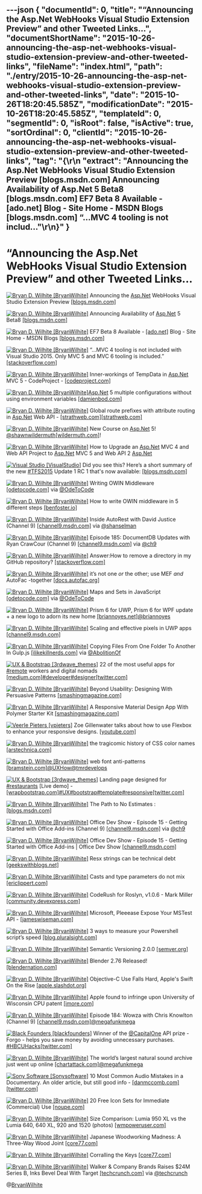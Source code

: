 ---json
{
  "documentId": 0,
  "title": "“Announcing the Asp.Net WebHooks Visual Studio Extension Preview” and other Tweeted Links…",
  "documentShortName": "2015-10-26-announcing-the-asp-net-webhooks-visual-studio-extension-preview-and-other-tweeted-links",
  "fileName": "index.html",
  "path": "./entry/2015-10-26-announcing-the-asp-net-webhooks-visual-studio-extension-preview-and-other-tweeted-links",
  "date": "2015-10-26T18:20:45.585Z",
  "modificationDate": "2015-10-26T18:20:45.585Z",
  "templateId": 0,
  "segmentId": 0,
  "isRoot": false,
  "isActive": true,
  "sortOrdinal": 0,
  "clientId": "2015-10-26-announcing-the-asp-net-webhooks-visual-studio-extension-preview-and-other-tweeted-links",
  "tag": "{\r\n  \"extract\": \"Announcing the Asp.Net WebHooks Visual Studio Extension Preview [blogs.msdn.com]  Announcing Availability of Asp.Net 5 Beta8 [blogs.msdn.com]  EF7 Beta 8 Available - [ado.net]  Blog - Site Home - MSDN Blogs [blogs.msdn.com]  “…MVC 4 tooling is not includ...\"\r\n}"
}
---

# “Announcing the Asp.Net WebHooks Visual Studio Extension Preview” and other Tweeted Links…

[<img alt="Bryan D. Wilhite [BryanWilhite]" src="https://songhay.blob.core.windows.net/shared-social-twitter/BryanWilhite.jpeg">](http://t.co/UNdqV0Z1zz "Bryan D. Wilhite [BryanWilhite]") Announcing the [Asp.Net](http://www.asp.net/) WebHooks Visual Studio Extension Preview [[blogs.msdn.com]](http://blogs.msdn.com/b/webdev/archive/2015/09/29/announcing-the-asp-net-webhooks-visual-studio-extension-preview.aspx?WT.mc_id=DX_MVP4025064)

[<img alt="Bryan D. Wilhite [BryanWilhite]" src="https://songhay.blob.core.windows.net/shared-social-twitter/BryanWilhite.jpeg">](http://t.co/UNdqV0Z1zz "Bryan D. Wilhite [BryanWilhite]") Announcing Availability of [Asp.Net](http://www.asp.net/) 5 Beta8 [[blogs.msdn.com]](http://blogs.msdn.com/b/webdev/archive/2015/10/15/announcing-availability-of-asp-net-5-beta8.aspx)

[<img alt="Bryan D. Wilhite [BryanWilhite]" src="https://songhay.blob.core.windows.net/shared-social-twitter/BryanWilhite.jpeg">](http://t.co/UNdqV0Z1zz "Bryan D. Wilhite [BryanWilhite]") EF7 Beta 8 Available - [[ado.net]](http://ADO.NET) Blog - Site Home - MSDN Blogs [[blogs.msdn.com]](http://blogs.msdn.com/b/adonet/archive/2015/10/15/ef7-beta-8-available.aspx)

[<img alt="Bryan D. Wilhite [BryanWilhite]" src="https://songhay.blob.core.windows.net/shared-social-twitter/BryanWilhite.jpeg">](http://t.co/UNdqV0Z1zz "Bryan D. Wilhite [BryanWilhite]") “…MVC 4 tooling is not included with Visual Studio 2015. Only MVC 5 and MVC 6 tooling is included.” [[stackoverflow.com]](http://stackoverflow.com/questions/31594763/visual-studio-2015-razor-view-mvc-types-not-recognized/31618080?stw=2#31618080)

[<img alt="Bryan D. Wilhite [BryanWilhite]" src="https://songhay.blob.core.windows.net/shared-social-twitter/BryanWilhite.jpeg">](http://t.co/UNdqV0Z1zz "Bryan D. Wilhite [BryanWilhite]") Inner-workings of TempData in [Asp.Net](http://www.asp.net/) MVC 5 - CodeProject - [[codeproject.com]](http://www.codeproject.com/Articles/1037946/Inner-workings-of-TempData-in-ASP-NET-MVC)

[<img alt="Bryan D. Wilhite [BryanWilhite]" src="https://songhay.blob.core.windows.net/shared-social-twitter/BryanWilhite.jpeg">](http://t.co/UNdqV0Z1zz "Bryan D. Wilhite [BryanWilhite]")[Asp.Net](http://www.asp.net/) 5 multiple configurations without using environment variables [[damienbod.com]](http://damienbod.com/2015/10/11/asp-net-5-multiple-configurations-without-using-environment-variables/)

[<img alt="Bryan D. Wilhite [BryanWilhite]" src="https://songhay.blob.core.windows.net/shared-social-twitter/BryanWilhite.jpeg">](http://t.co/UNdqV0Z1zz "Bryan D. Wilhite [BryanWilhite]") Global route prefixes with attribute routing in [Asp.Net](http://www.asp.net/) Web API - [[strathweb.com]](http://www.strathweb.com/2015/10/global-route-prefixes-with-attribute-routing-in-asp-net-web-api/)[[strathweb.com]](http://www.strathweb.com/2015/10/global-route-prefixes-with-attribute-routing-in-asp-net-web-api/)

[<img alt="Bryan D. Wilhite [BryanWilhite]" src="https://songhay.blob.core.windows.net/shared-social-twitter/BryanWilhite.jpeg">](http://t.co/UNdqV0Z1zz "Bryan D. Wilhite [BryanWilhite]") New Course on [Asp.Net](http://www.asp.net/) 5! [@shawnwildermuth](http://twitter.com/shawnwildermuth)[[wildermuth.com]](http://wildermuth.com/2015/10/11/New_Course_on_ASP_NET_5)!

[<img alt="Bryan D. Wilhite [BryanWilhite]" src="https://songhay.blob.core.windows.net/shared-social-twitter/BryanWilhite.jpeg">](http://t.co/UNdqV0Z1zz "Bryan D. Wilhite [BryanWilhite]") How to Upgrade an [Asp.Net](http://www.asp.net/) MVC 4 and Web API Project to [Asp.Net](http://www.asp.net/) MVC 5 and Web API 2 [Asp.Net](http://www.asp.net/mvc/overview/releases/how-to-upgrade-an-aspnet-mvc-4-and-web-api-project-to-aspnet-mvc-5-and-web-api-2)

[<img alt="Visual Studio [VisualStudio]" src="https://songhay.blob.core.windows.net/shared-social-twitter/VisualStudio.png">](http://t.co/OqnL9IGcUY "Visual Studio [VisualStudio]") Did you see this? Here’s a short summary of the new [#TFS2015](http://search.twitter.com/search?q=%23TFS2015) Update 1 RC 1 that's now available: [[blogs.msdn.com]](http://blogs.msdn.com/b/visualstudio/archive/2015/10/09/team-foundation-server-2015-update-1-rc-1.aspx)

[<img alt="Bryan D. Wilhite [BryanWilhite]" src="https://songhay.blob.core.windows.net/shared-social-twitter/BryanWilhite.jpeg">](http://t.co/UNdqV0Z1zz "Bryan D. Wilhite [BryanWilhite]") Writing OWIN Middleware [[odetocode.com]](http://odetocode.com/blogs/scott/archive/2013/11/11/writing-owin-middleware.aspx) via [@OdeToCode](http://twitter.com/OdeToCode)

[<img alt="Bryan D. Wilhite [BryanWilhite]" src="https://songhay.blob.core.windows.net/shared-social-twitter/BryanWilhite.jpeg">](http://t.co/UNdqV0Z1zz "Bryan D. Wilhite [BryanWilhite]") How to write OWIN middleware in 5 different steps [[benfoster.io]](http://benfoster.io/blog/how-to-write-owin-middleware-in-5-different-steps)

[<img alt="Bryan D. Wilhite [BryanWilhite]" src="https://songhay.blob.core.windows.net/shared-social-twitter/BryanWilhite.jpeg">](http://t.co/UNdqV0Z1zz "Bryan D. Wilhite [BryanWilhite]") Inside AutoRest with David Justice (Channel 9) [[channel9.msdn.com]](https://channel9.msdn.com/Shows/Azure-Friday/Inside-AutoRest-with-David-Justice) via [@shanselman](http://twitter.com/shanselman)

[<img alt="Bryan D. Wilhite [BryanWilhite]" src="https://songhay.blob.core.windows.net/shared-social-twitter/BryanWilhite.jpeg">](http://t.co/UNdqV0Z1zz "Bryan D. Wilhite [BryanWilhite]") Episode 185: DocumentDB Updates with Ryan CrawCour (Channel 9) [[channel9.msdn.com]](https://channel9.msdn.com/Shows/Cloud+Cover/Episode-185-DocDB-Updates-with-Ryan-CrawCour) via [@ch9](http://twitter.com/ch9)

[<img alt="Bryan D. Wilhite [BryanWilhite]" src="https://songhay.blob.core.windows.net/shared-social-twitter/BryanWilhite.jpeg">](http://t.co/UNdqV0Z1zz "Bryan D. Wilhite [BryanWilhite]") Answer:How to remove a directory in my GitHub repository? [[stackoverflow.com]](http://stackoverflow.com/questions/6313126/how-to-remove-a-directory-in-my-github-repository/6313301?stw=2#6313301)

[<img alt="Bryan D. Wilhite [BryanWilhite]" src="https://songhay.blob.core.windows.net/shared-social-twitter/BryanWilhite.jpeg">](http://t.co/UNdqV0Z1zz "Bryan D. Wilhite [BryanWilhite]") it’s not one *or* the other; use MEF *and* AutoFac -together [[docs.autofac.org]](http://docs.autofac.org/en/latest/integration/mef.html)

[<img alt="Bryan D. Wilhite [BryanWilhite]" src="https://songhay.blob.core.windows.net/shared-social-twitter/BryanWilhite.jpeg">](http://t.co/UNdqV0Z1zz "Bryan D. Wilhite [BryanWilhite]") Maps and Sets in JavaScript [[odetocode.com]](http://odetocode.com/blogs/scott/archive/2015/10/14/maps-and-sets-in-javascript.aspx) via [@OdeToCode](http://twitter.com/OdeToCode)

[<img alt="Bryan D. Wilhite [BryanWilhite]" src="https://songhay.blob.core.windows.net/shared-social-twitter/BryanWilhite.jpeg">](http://t.co/UNdqV0Z1zz "Bryan D. Wilhite [BryanWilhite]") Prism 6 for UWP, Prism 6 for WPF update + a new logo to adorn its new home [[briannoyes.net]](http://briannoyes.net/2015/10/15/prism-update-a-new-logo-to-adorn-its-new-home/)[@briannoyes](http://twitter.com/briannoyes)

[<img alt="Bryan D. Wilhite [BryanWilhite]" src="https://songhay.blob.core.windows.net/shared-social-twitter/BryanWilhite.jpeg">](http://t.co/UNdqV0Z1zz "Bryan D. Wilhite [BryanWilhite]") Scaling and effective pixels in UWP apps [[channel9.msdn.com]](https://channel9.msdn.com/Blogs/One-Dev-Minute/Scaling-and-effective-pixels-in-UWP-apps)

[<img alt="Bryan D. Wilhite [BryanWilhite]" src="https://songhay.blob.core.windows.net/shared-social-twitter/BryanWilhite.jpeg">](http://t.co/UNdqV0Z1zz "Bryan D. Wilhite [BryanWilhite]") Copying Files From One Folder To Another In Gulp.js [[ilikekillnerds.com]](http://ilikekillnerds.com/2014/07/copying-files-from-one-folder-to-another-in-gulp-js/) via [@AbolitionOf](http://twitter.com/AbolitionOf)

[<img alt="UX & Bootstrap [3rdwave_themes]" src="https://songhay.blob.core.windows.net/shared-social-twitter/3rdwave_themes.png">](http://t.co/mkC0VeN6gE "UX & Bootstrap [3rdwave_themes]") 22 of the most useful apps for [#remote](http://search.twitter.com/search?q=%23remote) workers and digital nomads [[medium.com]](https://medium.com/life-learning/22-of-the-most-useful-apps-for-remote-workers-and-digital-nomads-727d05f0bc35?utm_content=buffer1bf46&utm_medium=social&utm_source=twitter.com&utm_campaign=buffer)[#developer](http://search.twitter.com/search?q=%23developer)[#designer](http://search.twitter.com/search?q=%23designer)[[twitter.com]](https://twitter.com/3rdwave_themes/status/656417619998822400/photo/1)

[<img alt="Bryan D. Wilhite [BryanWilhite]" src="https://songhay.blob.core.windows.net/shared-social-twitter/BryanWilhite.jpeg">](http://t.co/UNdqV0Z1zz "Bryan D. Wilhite [BryanWilhite]") Beyond Usability: Designing With Persuasive Patterns [[smashingmagazine.com]](http://www.smashingmagazine.com/2015/10/beyond-usability-designing-with-persuasive-patterns/)

[<img alt="Bryan D. Wilhite [BryanWilhite]" src="https://songhay.blob.core.windows.net/shared-social-twitter/BryanWilhite.jpeg">](http://t.co/UNdqV0Z1zz "Bryan D. Wilhite [BryanWilhite]") A Responsive Material Design App With Polymer Starter Kit [[smashingmagazine.com]](http://www.smashingmagazine.com/2015/10/responsive-material-design-app-with-polymer-starter-kit/)

[<img alt="Veerle Pieters [vpieters]" src="https://songhay.blob.core.windows.net/shared-social-twitter/vpieters.png">](http://t.co/A4ZEwCEPEs "Veerle Pieters [vpieters]") Zoe Gillenwater talks about how to use Flexbox to enhance your responsive designs. [[youtube.com]](https://www.youtube.com/watch?v=_98SE8WUvLk&feature=youtu.be&list=PL37ZVnwpeshHoV6GgvG9WWAP6rjnEdAs9)

[<img alt="Bryan D. Wilhite [BryanWilhite]" src="https://songhay.blob.core.windows.net/shared-social-twitter/BryanWilhite.jpeg">](http://t.co/UNdqV0Z1zz "Bryan D. Wilhite [BryanWilhite]") the tragicomic history of CSS color names [[arstechnica.com]](http://arstechnica.com/information-technology/2015/10/tomato-versus-ff6347-the-tragicomic-history-of-css-color-names/)

[<img alt="Bryan D. Wilhite [BryanWilhite]" src="https://songhay.blob.core.windows.net/shared-social-twitter/BryanWilhite.jpeg">](http://t.co/UNdqV0Z1zz "Bryan D. Wilhite [BryanWilhite]") web font anti-patterns [[bramstein.com]](http://bramstein.com/writing/web-font-anti-patterns.html)[@UXHow](http://twitter.com/UXHow)[@tmrdevelops](http://twitter.com/tmrdevelops)

[<img alt="UX & Bootstrap [3rdwave_themes]" src="https://songhay.blob.core.windows.net/shared-social-twitter/3rdwave_themes.png">](http://t.co/mkC0VeN6gE "UX & Bootstrap [3rdwave_themes]") Landing page designed for [#restaurants](http://search.twitter.com/search?q=%23restaurants) [Live demo] - [[wrapbootstrap.com]](http://wrapbootstrap.com/preview/WB0F50S22)[#UX](http://search.twitter.com/search?q=%23UX)[#bootstrap](http://search.twitter.com/search?q=%23bootstrap)[#template](http://search.twitter.com/search?q=%23template)[#responsive](http://search.twitter.com/search?q=%23responsive)[[twitter.com]](https://twitter.com/3rdwave_themes/status/653967704131530753/photo/1)

[<img alt="Bryan D. Wilhite [BryanWilhite]" src="https://songhay.blob.core.windows.net/shared-social-twitter/BryanWilhite.jpeg">](http://t.co/UNdqV0Z1zz "Bryan D. Wilhite [BryanWilhite]") The Path to No Estimates : [[blogs.msdn.com]](http://blogs.msdn.com/b/cdndevs/archive/2015/10/15/the-path-to-no-estimates.aspx)

[<img alt="Bryan D. Wilhite [BryanWilhite]" src="https://songhay.blob.core.windows.net/shared-social-twitter/BryanWilhite.jpeg">](http://t.co/UNdqV0Z1zz "Bryan D. Wilhite [BryanWilhite]") Office Dev Show - Episode 15 - Getting Started with Office Add-ins (Channel 9) [[channel9.msdn.com]](https://channel9.msdn.com/Shows/Office-Dev-Show/Office-Dev-Show-Episode-15-Getting-Started-with-Office-Add-ins) via [@ch9](http://twitter.com/ch9)

[<img alt="Bryan D. Wilhite [BryanWilhite]" src="https://songhay.blob.core.windows.net/shared-social-twitter/BryanWilhite.jpeg">](http://t.co/UNdqV0Z1zz "Bryan D. Wilhite [BryanWilhite]") Office Dev Show - Episode 15 - Getting Started with Office Add-ins | Office Dev Show [[channel9.msdn.com]](https://channel9.msdn.com/Shows/Office-Dev-Show/Office-Dev-Show-Episode-15-Getting-Started-with-Office-Add-ins)

[<img alt="Bryan D. Wilhite [BryanWilhite]" src="https://songhay.blob.core.windows.net/shared-social-twitter/BryanWilhite.jpeg">](http://t.co/UNdqV0Z1zz "Bryan D. Wilhite [BryanWilhite]") Resx strings can be technical debt [[geekswithblogs.net]](http://geekswithblogs.net/Aligned/archive/2015/10/14/resx-strings-can-be-technical-debt.aspx)

[<img alt="Bryan D. Wilhite [BryanWilhite]" src="https://songhay.blob.core.windows.net/shared-social-twitter/BryanWilhite.jpeg">](http://t.co/UNdqV0Z1zz "Bryan D. Wilhite [BryanWilhite]") Casts and type parameters do not mix [[ericlippert.com]](http://ericlippert.com/2015/10/14/casts-and-type-parameters-do-not-mix/)

[<img alt="Bryan D. Wilhite [BryanWilhite]" src="https://songhay.blob.core.windows.net/shared-social-twitter/BryanWilhite.jpeg">](http://t.co/UNdqV0Z1zz "Bryan D. Wilhite [BryanWilhite]") CodeRush for Roslyn, v1.0.6 - Mark Miller [[community.devexpress.com]](https://community.devexpress.com/blogs/markmiller/archive/2015/10/15/coderush-for-roslyn-v1-0-6.aspx)

[<img alt="Bryan D. Wilhite [BryanWilhite]" src="https://songhay.blob.core.windows.net/shared-social-twitter/BryanWilhite.jpeg">](http://t.co/UNdqV0Z1zz "Bryan D. Wilhite [BryanWilhite]") Microsoft, Pleeease Expose Your MSTest API - [[jameswiseman.com]](http://www.jameswiseman.com/blog/2015/10/13/microsoft-pleeease-expose-your-mstest-api/?utm_campaign=shareaholic&utm_medium=twitter&utm_source=socialnetwork)

[<img alt="Bryan D. Wilhite [BryanWilhite]" src="https://songhay.blob.core.windows.net/shared-social-twitter/BryanWilhite.jpeg">](http://t.co/UNdqV0Z1zz "Bryan D. Wilhite [BryanWilhite]") 3 ways to measure your Powershell script’s speed [[blog.pluralsight.com]](http://blog.pluralsight.com/measure-powershell-scripts-speed)

[<img alt="Bryan D. Wilhite [BryanWilhite]" src="https://songhay.blob.core.windows.net/shared-social-twitter/BryanWilhite.jpeg">](http://t.co/UNdqV0Z1zz "Bryan D. Wilhite [BryanWilhite]") Semantic Versioning 2.0.0 [[semver.org]](http://semver.org/)

[<img alt="Bryan D. Wilhite [BryanWilhite]" src="https://songhay.blob.core.windows.net/shared-social-twitter/BryanWilhite.jpeg">](http://t.co/UNdqV0Z1zz "Bryan D. Wilhite [BryanWilhite]") Blender 2.76 Released! [[blendernation.com]](http://www.blendernation.com/2015/10/12/blender-2-76-released/)

[<img alt="Bryan D. Wilhite [BryanWilhite]" src="https://songhay.blob.core.windows.net/shared-social-twitter/BryanWilhite.jpeg">](http://t.co/UNdqV0Z1zz "Bryan D. Wilhite [BryanWilhite]") Objective-C Use Falls Hard, Apple's Swift On the Rise [[apple.slashdot.org]](http://apple.slashdot.org/story/15/10/13/2132204/objective-c-use-falls-hard-apples-swift-on-the-rise)

[<img alt="Bryan D. Wilhite [BryanWilhite]" src="https://songhay.blob.core.windows.net/shared-social-twitter/BryanWilhite.jpeg">](http://t.co/UNdqV0Z1zz "Bryan D. Wilhite [BryanWilhite]") Apple found to infringe upon University of Wisconsin CPU patent [[imore.com]](http://www.imore.com/apple-found-infringe-upon-university-wisconsin-cpu-patent)

[<img alt="Bryan D. Wilhite [BryanWilhite]" src="https://songhay.blob.core.windows.net/shared-social-twitter/BryanWilhite.jpeg">](http://t.co/UNdqV0Z1zz "Bryan D. Wilhite [BryanWilhite]") Episode 184: Wowza with Chris Knowlton (Channel 9) [[channel9.msdn.com]](https://channel9.msdn.com/Shows/Cloud+Cover/Episode-184-Wowza-with-Chris-Knowlton)[@megafunkmega](http://twitter.com/megafunkmega)

[<img alt="Black Founders [blackfounders]" src="https://songhay.blob.core.windows.net/shared-social-twitter/blackfounders.png">](http://t.co/uOPtP24NYL "Black Founders [blackfounders]") Winner of the [@CapitalOne](http://twitter.com/CapitalOne) API prize - Forgo - helps you save money by avoiding unnecessary purchases. [#HBCUHacks](http://search.twitter.com/search?q=%23HBCUHacks)[[twitter.com]](https://twitter.com/blackfounders/status/653393188267380736/photo/1)

[<img alt="Bryan D. Wilhite [BryanWilhite]" src="https://songhay.blob.core.windows.net/shared-social-twitter/BryanWilhite.jpeg">](http://t.co/UNdqV0Z1zz "Bryan D. Wilhite [BryanWilhite]") The world’s largest natural sound archive just went up online [[chartattack.com]](http://www.chartattack.com/news/2015/08/06/worlds-largest-natural-sound-archive/)[@megafunkmega](http://twitter.com/megafunkmega)

[<img alt="Sony Software [Sonysoftware]" src="https://songhay.blob.core.windows.net/shared-social-twitter/Sonysoftware.jpg">](http://t.co/WjvL5onQF7 "Sony Software [Sonysoftware]") 10 Most Common Audio Mistakes in a Documentary. An older article, but still good info - [[danmccomb.com]](http://www.danmccomb.com/tips/10-most-common-film-audio-mistakes/)[[twitter.com]](https://twitter.com/Sonysoftware/status/653967254992908288/photo/1)

[<img alt="Bryan D. Wilhite [BryanWilhite]" src="https://songhay.blob.core.windows.net/shared-social-twitter/BryanWilhite.jpeg">](http://t.co/UNdqV0Z1zz "Bryan D. Wilhite [BryanWilhite]") 20 Free Icon Sets for Immediate (Commercial) Use [[noupe.com]](http://www.noupe.com/essentials/icons-fonts/20-free-icon-sets-for-immediate-commercial-use-93441.html)

[<img alt="Bryan D. Wilhite [BryanWilhite]" src="https://songhay.blob.core.windows.net/shared-social-twitter/BryanWilhite.jpeg">](http://t.co/UNdqV0Z1zz "Bryan D. Wilhite [BryanWilhite]") Size Comparison: Lumia 950 XL vs the Lumia 640, 640 XL, 920 and 1520 (photos) [[wmpoweruser.com]](http://wmpoweruser.com/size-comparison-lumia-950-xl-vs-the-lumia-640-640-xl-920-and-1520-photos/)

[<img alt="Bryan D. Wilhite [BryanWilhite]" src="https://songhay.blob.core.windows.net/shared-social-twitter/BryanWilhite.jpeg">](http://t.co/UNdqV0Z1zz "Bryan D. Wilhite [BryanWilhite]") Japanese Woodworking Madness: A Three-Way Wood Joint [[core77.com]](http://www.core77.com//posts/41624/Japanese-Woodworking-Madness-A-Three-Way-Wood-Joint)

[<img alt="Bryan D. Wilhite [BryanWilhite]" src="https://songhay.blob.core.windows.net/shared-social-twitter/BryanWilhite.jpeg">](http://t.co/UNdqV0Z1zz "Bryan D. Wilhite [BryanWilhite]") Corralling the Keys [[core77.com]](http://www.core77.com/posts/41695/Corralling-the-Keys)

[<img alt="Bryan D. Wilhite [BryanWilhite]" src="https://songhay.blob.core.windows.net/shared-social-twitter/BryanWilhite.jpeg">](http://t.co/UNdqV0Z1zz "Bryan D. Wilhite [BryanWilhite]") Walker &amp; Company Brands Raises $24M Series B, Inks Bevel Deal With Target [[techcrunch.com]](http://techcrunch.com/2015/09/28/walker-company-brands-raises-24m-series-b-inks-bevel-deal-with-target/) via [@techcrunch](http://twitter.com/techcrunch)

@[BryanWilhite](https://twitter.com/BryanWilhite)
